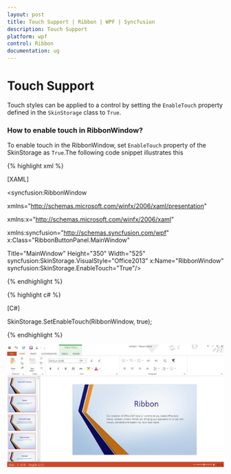 ```yaml
---
layout: post
title: Touch Support | Ribbon | WPF | Syncfusion
description: Touch Support
platform: wpf
control: Ribbon
documentation: ug
---
```

# Touch Support

Touch styles can be applied to a control by setting the `EnableTouch` property defined in the `SkinStorage` class to `True`. 

### How to enable touch in RibbonWindow?

To enable touch in the RibbonWindow, set `EnableTouch` property of the SkinStorage as `True`.The following code snippet illustrates this

{% highlight xml %}

[XAML]

<syncfusion:RibbonWindow

xmlns="http://schemas.microsoft.com/winfx/2006/xaml/presentation"

xmlns:x="http://schemas.microsoft.com/winfx/2006/xaml"

xmlns:syncfusion="http://schemas.syncfusion.com/wpf" x:Class="RibbonButtonPanel.MainWindow"

Title="MainWindow" Height="350" Width="525" syncfusion:SkinStorage.VisualStyle="Office2013"  x:Name="RibbonWindow" syncfusion:SkinStorage.EnableTouch="True"/>

{% endhighlight %}

{% highlight c# %}

[C#]

SkinStorage.SetEnableTouch(RibbonWindow, true);

{% endhighlight %}

![](TouchSupport_images/TouchSupport_img1.jpeg)
